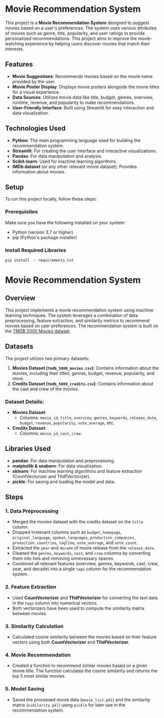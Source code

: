 # Movie Recommendation System

This project is a **Movie Recommendation System** designed to suggest movies based on a user's preferences. The system uses various attributes of movies such as genre, title, popularity, and user ratings to provide personalized recommendations. This project aims to improve the movie-watching experience by helping users discover movies that match their interests.

## Features

- **Movie Suggestions**: Recommends movies based on the movie name provided by the user.
- **Movie Poster Display**: Displays movie posters alongside the movie titles for a visual experience.
- **Data Sources**: Utilizes movie data like title, budget, genres, overview, runtime, revenue, and popularity to make recommendations.
- **User-Friendly Interface**: Built using Streamlit for easy interaction and data visualization.

## Technologies Used

- **Python**: The main programming language used for building the recommendation system.
- **Streamlit**: For creating the user interface and interactive visualizations.
- **Pandas**: For data manipulation and analysis.
- **Scikit-learn**: Used for machine learning algorithms .
- **IMDb dataset** (or any other relevant movie dataset): Provides information about movies.

## Setup

To run this project locally, follow these steps:

### Prerequisites

Make sure you have the following installed on your system:
- Python (version 3.7 or higher)
- pip (Python's package installer)

### Install Required Libraries

```bash
pip install -r requirements.txt
```

# Movie Recommendation System

## Overview
This project implements a movie recommendation system using machine learning techniques. The system leverages a combination of data preprocessing, feature extraction, and similarity metrics to recommend movies based on user preferences. The recommendation system is built on the [TMDB 5000 Movies dataset](https://www.kaggle.com/datasets/tmdb/tmdb-5000-movie-dataset).

## Datasets
The project utilizes two primary datasets:
1. **Movies Dataset (`tmdb_5000_movies.csv`)**: Contains information about the movies, including their titles, genres, budget, revenue, popularity, and more.
2. **Credits Dataset (`tmdb_5000_credits.csv`)**: Contains information about the cast and crew of the movies.

### Dataset Details:
- **Movies Dataset**: 
  - Columns: `movie_id`, `title`, `overview`, `genres`, `keywords`, `release_date`, `budget`, `revenue`, `popularity`, `vote_average`, etc.
- **Credits Dataset**:
  - Columns: `movie_id`, `cast`, `crew`.

## Libraries Used
- **pandas**: For data manipulation and preprocessing.
- **matplotlib & seaborn**: For data visualization.
- **sklearn**: For machine learning algorithms and feature extraction (CountVectorizer and TfidfVectorizer).
- **pickle**: For saving and loading the model and data.

## Steps

### 1. Data Preprocessing
- Merged the movies dataset with the credits dataset on the `title` column.
- Dropped irrelevant columns such as `budget`, `homepage`, `original_language`, `spoken_languages`, `production_companies`, `production_countries`, `tagline`, `vote_average`, and `vote_count`.
- Extracted the `year` and `decade` of movie release from the `release_date`.
- Cleaned the `genres`, `keywords`, `cast`, and `crew` columns by converting them into lists and removing unnecessary spaces.
- Combined all relevant features (overview, genres, keywords, cast, crew, year, and decade) into a single `tags` column for the recommendation system.

### 2. Feature Extraction
- Used **CountVectorizer** and **TfidfVectorizer** for converting the text data in the `tags` column into numerical vectors.
- Both vectorizers have been used to compute the similarity matrix between movies.

### 3. Similarity Calculation
- Calculated cosine similarity between the movies based on their feature vectors using both **CountVectorizer** and **TfidfVectorizer**.

### 4. Movie Recommendation
- Created a function to recommend similar movies based on a given movie title. The function calculates the cosine similarity and returns the top 5 most similar movies.

### 5. Model Saving
- Saved the processed movie data (`movie_list.pkl`) and the similarity matrix (`similarity.pkl`) using `pickle` for later use in the recommendation system.

